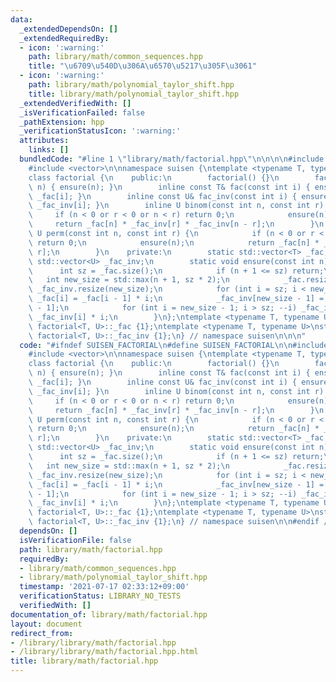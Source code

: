 ```yaml
---
data:
  _extendedDependsOn: []
  _extendedRequiredBy:
  - icon: ':warning:'
    path: library/math/common_sequences.hpp
    title: "\u6709\u540D\u306A\u6570\u5217\u305F\u3061"
  - icon: ':warning:'
    path: library/math/polynomial_taylor_shift.hpp
    title: library/math/polynomial_taylor_shift.hpp
  _extendedVerifiedWith: []
  _isVerificationFailed: false
  _pathExtension: hpp
  _verificationStatusIcon: ':warning:'
  attributes:
    links: []
  bundledCode: "#line 1 \"library/math/factorial.hpp\"\n\n\n\n#include <cassert>\n\
    #include <vector>\n\nnamespace suisen {\ntemplate <typename T, typename U = T>\n\
    class factorial {\n    public:\n        factorial() {}\n        factorial(int\
    \ n) { ensure(n); }\n        inline const T& fac(const int i) { ensure(i); return\
    \ _fac[i]; }\n        inline const U& fac_inv(const int i) { ensure(i); return\
    \ _fac_inv[i]; }\n        inline U binom(const int n, const int r) {\n       \
    \     if (n < 0 or r < 0 or n < r) return 0;\n            ensure(n);\n       \
    \     return _fac[n] * _fac_inv[r] * _fac_inv[n - r];\n        }\n        inline\
    \ U perm(const int n, const int r) {\n            if (n < 0 or r < 0 or n < r)\
    \ return 0;\n            ensure(n);\n            return _fac[n] * _fac_inv[n -\
    \ r];\n        }\n    private:\n        static std::vector<T> _fac;\n        static\
    \ std::vector<U> _fac_inv;\n        static void ensure(const int n) {\n      \
    \      int sz = _fac.size();\n            if (n + 1 <= sz) return;\n         \
    \   int new_size = std::max(n + 1, sz * 2);\n            _fac.resize(new_size),\
    \ _fac_inv.resize(new_size);\n            for (int i = sz; i < new_size; ++i)\
    \ _fac[i] = _fac[i - 1] * i;\n            _fac_inv[new_size - 1] = U(1) / _fac[new_size\
    \ - 1];\n            for (int i = new_size - 1; i > sz; --i) _fac_inv[i - 1] =\
    \ _fac_inv[i] * i;\n        }\n};\ntemplate <typename T, typename U>\nstd::vector<T>\
    \ factorial<T, U>::_fac {1};\ntemplate <typename T, typename U>\nstd::vector<U>\
    \ factorial<T, U>::_fac_inv {1};\n} // namespace suisen\n\n\n"
  code: "#ifndef SUISEN_FACTORIAL\n#define SUISEN_FACTORIAL\n\n#include <cassert>\n\
    #include <vector>\n\nnamespace suisen {\ntemplate <typename T, typename U = T>\n\
    class factorial {\n    public:\n        factorial() {}\n        factorial(int\
    \ n) { ensure(n); }\n        inline const T& fac(const int i) { ensure(i); return\
    \ _fac[i]; }\n        inline const U& fac_inv(const int i) { ensure(i); return\
    \ _fac_inv[i]; }\n        inline U binom(const int n, const int r) {\n       \
    \     if (n < 0 or r < 0 or n < r) return 0;\n            ensure(n);\n       \
    \     return _fac[n] * _fac_inv[r] * _fac_inv[n - r];\n        }\n        inline\
    \ U perm(const int n, const int r) {\n            if (n < 0 or r < 0 or n < r)\
    \ return 0;\n            ensure(n);\n            return _fac[n] * _fac_inv[n -\
    \ r];\n        }\n    private:\n        static std::vector<T> _fac;\n        static\
    \ std::vector<U> _fac_inv;\n        static void ensure(const int n) {\n      \
    \      int sz = _fac.size();\n            if (n + 1 <= sz) return;\n         \
    \   int new_size = std::max(n + 1, sz * 2);\n            _fac.resize(new_size),\
    \ _fac_inv.resize(new_size);\n            for (int i = sz; i < new_size; ++i)\
    \ _fac[i] = _fac[i - 1] * i;\n            _fac_inv[new_size - 1] = U(1) / _fac[new_size\
    \ - 1];\n            for (int i = new_size - 1; i > sz; --i) _fac_inv[i - 1] =\
    \ _fac_inv[i] * i;\n        }\n};\ntemplate <typename T, typename U>\nstd::vector<T>\
    \ factorial<T, U>::_fac {1};\ntemplate <typename T, typename U>\nstd::vector<U>\
    \ factorial<T, U>::_fac_inv {1};\n} // namespace suisen\n\n#endif // SUISEN_FACTORIAL\n"
  dependsOn: []
  isVerificationFile: false
  path: library/math/factorial.hpp
  requiredBy:
  - library/math/common_sequences.hpp
  - library/math/polynomial_taylor_shift.hpp
  timestamp: '2021-07-17 02:33:12+09:00'
  verificationStatus: LIBRARY_NO_TESTS
  verifiedWith: []
documentation_of: library/math/factorial.hpp
layout: document
redirect_from:
- /library/library/math/factorial.hpp
- /library/library/math/factorial.hpp.html
title: library/math/factorial.hpp
---
```

